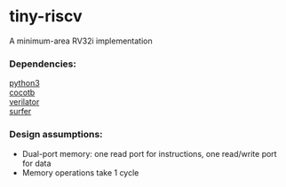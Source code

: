 # tiny-riscv
A minimum-area RV32i implementation


### Dependencies:
[python3](https://www.python.org/downloads/) \
[cocotb](https://www.cocotb.org/) \
[verilator](https://www.veripool.org/verilator/) \
[surfer](https://surfer-project.org/)


### Design assumptions:

* Dual-port memory: one read port for instructions, one read/write port for data
* Memory operations take 1 cycle